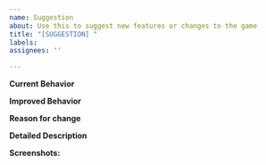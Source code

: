 ```yaml
---
name: Suggestion
about: Use this to suggest new features or changes to the game
title: "[SUGGESTION] "
labels:
assignees: ''

---
```

<!-- Provide a general summary of the suggestion in the Title above -->
<!-- Ensure ALL relevant fields are filled out, otherwise the suggestion may be closed without review -->

**Current Behavior**
<!-- Tell us what the game currently does (if anything) -->

**Improved Behavior**
<!-- Tell us what you would like to see instead -->

**Reason for change**
<!-- Explain why this is an improvement -->

**Detailed Description**
<!-- Provide a detailed description of the change or addition you are proposing -->

**Screenshots:**
<!-- If applicable, add screenshots to help explain your suggestion -->
